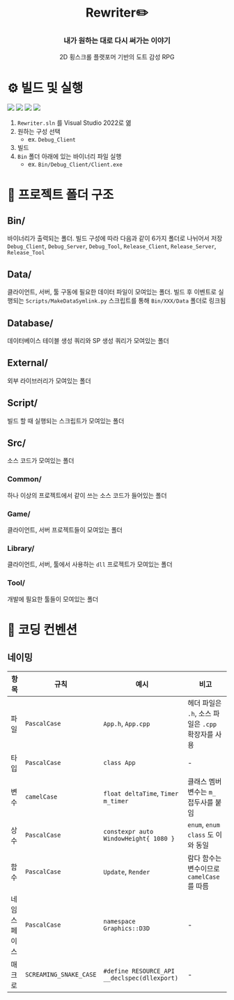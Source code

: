 <div align="center">
	<h1>Rewriter✏️</h1>
	<h3>내가 원하는 대로 다시 써가는 이야기</h3>
	<p>2D 횡스크롤 플랫포머 기반의 도트 감성 RPG</p>
</div>

# ⚙️ 빌드 및 실행
<div>
	<img src="https://img.shields.io/badge/Visual%20Studio%202022-5C2D91.svg?style=for-the-badge&logo=visual-studio&logoColor=white"/>
	<img src="https://img.shields.io/badge/c++%2023-%2300599C.svg?style=for-the-badge&logo=c%2B%2B&logoColor=white"/>
	<img src="https://img.shields.io/badge/DirectX12-0078D6?style=for-the-badge&logo=windows&logoColor=white"/>
	<img src="https://img.shields.io/badge/Direct2D-0078D6?style=for-the-badge&logo=windows&logoColor=white"/>
</div>

1. `Rewriter.sln` 를 Visual Studio 2022로 엶
2. 원하는 구성 선택
	- ex. `Debug_Client`
3. 빌드
4. `Bin` 폴더 아래에 있는 바이너리 파일 실행
	- ex. `Bin/Debug_Client/Client.exe`

# 📁 프로젝트 폴더 구조
## Bin/
바이너리가 출력되는 폴더. 빌드 구성에 따라 다음과 같이 6가지 폴더로 나뉘어서 저장
`Debug_Client`, `Debug_Server`, `Debug_Tool`, `Release_Client`, `Release_Server`, `Release_Tool`

## Data/
클라이언트, 서버, 툴 구동에 필요한 데이터 파일이 모여있는 폴더. 빌드 후 이벤트로 실행되는 `Scripts/MakeDataSymlink.py` 스크립트를 통해 `Bin/XXX/Data` 폴더로 링크됨

## Database/
데이터베이스 테이블 생성 쿼리와 SP 생성 쿼리가 모여있는 폴더

## External/
외부 라이브러리가 모여있는 폴더

## Script/
빌드 할 때 실행되는 스크립트가 모여있는 폴더

## Src/
소스 코드가 모여있는 폴더

### Common/
하나 이상의 프로젝트에서 같이 쓰는 소스 코드가 들어있는 폴더

### Game/
클라이언트, 서버 프로젝트들이 모여있는 폴더

### Library/
클라이언트, 서버, 툴에서 사용하는 `dll` 프로젝트가 모여있는 폴더

### Tool/
개발에 필요한 툴들이 모여있는 폴더

# 📏 코딩 컨벤션
## 네이밍
| 항목 | 규칙 | 예시 | 비고 |
|--|--|--|--|
| 파일 | `PascalCase` | `App.h`, `App.cpp` | 헤더 파일은 `.h`, 소스 파일은 `.cpp` 확장자를 사용
| 타입 | `PascalCase` | `class App` | -
| 변수 | `camelCase` | `float deltaTime`, `Timer m_timer` | 클래스 멤버 변수는 `m_` 접두사를 붙임
| 상수 | `PascalCase` | `constexpr auto WindowHeight{ 1080 }` | `enum`, `enum class` 도 이와 동일
| 함수 | `PascalCase` | `Update`, `Render` | 람다 함수는 변수이므로 `camelCase` 를 따름
| 네임스페이스 | `PascalCase` | `namespace Graphics::D3D` | -
| 매크로 | `SCREAMING_SNAKE_CASE` | `#define RESOURCE_API __declspec(dllexport)` | -
